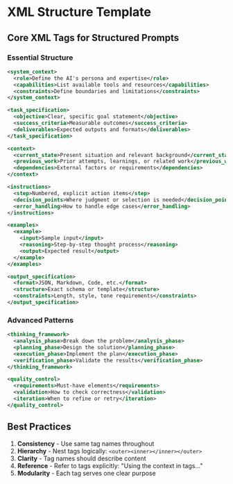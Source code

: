 # XML Structure Template

## Core XML Tags for Structured Prompts

### Essential Structure
```xml
<system_context>
  <role>Define the AI's persona and expertise</role>
  <capabilities>List available tools and resources</capabilities>
  <constraints>Define boundaries and limitations</constraints>
</system_context>

<task_specification>
  <objective>Clear, specific goal statement</objective>
  <success_criteria>Measurable outcomes</success_criteria>
  <deliverables>Expected outputs and formats</deliverables>
</task_specification>

<context>
  <current_state>Present situation and relevant background</current_state>
  <previous_work>Prior attempts, learnings, or related work</previous_work>
  <dependencies>External factors or requirements</dependencies>
</context>

<instructions>
  <step>Numbered, explicit action items</step>
  <decision_points>Where judgment or selection is needed</decision_points>
  <error_handling>How to handle edge cases</error_handling>
</instructions>

<examples>
  <example>
    <input>Sample input</input>
    <reasoning>Step-by-step thought process</reasoning>
    <output>Expected result</output>
  </example>
</examples>

<output_specification>
  <format>JSON, Markdown, Code, etc.</format>
  <structure>Exact schema or template</structure>
  <constraints>Length, style, tone requirements</constraints>
</output_specification>
```

### Advanced Patterns
```xml
<thinking_framework>
  <analysis_phase>Break down the problem</analysis_phase>
  <planning_phase>Design the solution</planning_phase>
  <execution_phase>Implement the plan</execution_phase>
  <verification_phase>Validate the results</verification_phase>
</thinking_framework>

<quality_control>
  <requirements>Must-have elements</requirements>
  <validation>How to check correctness</validation>
  <iteration>When to refine or retry</iteration>
</quality_control>
```

## Best Practices
1. **Consistency** - Use same tag names throughout
2. **Hierarchy** - Nest tags logically: `<outer><inner></inner></outer>`
3. **Clarity** - Tag names should describe content
4. **Reference** - Refer to tags explicitly: "Using the context in <context> tags..."
5. **Modularity** - Each tag serves one clear purpose